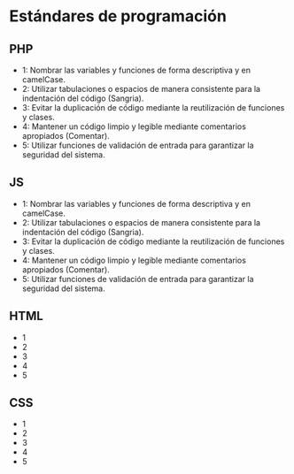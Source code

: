 # Estándares de programación

## PHP
* 1: Nombrar las variables y funciones de forma descriptiva y en camelCase.
* 2: Utilizar tabulaciones o espacios de manera consistente para la indentación del código (Sangria).
* 3: Evitar la duplicación de código mediante la reutilización de funciones y clases.
* 4: Mantener un código limpio y legible mediante comentarios apropiados (Comentar).
* 5: Utilizar funciones de validación de entrada para garantizar la seguridad del sistema.
## JS
* 1: Nombrar las variables y funciones de forma descriptiva y en camelCase.
* 2: Utilizar tabulaciones o espacios de manera consistente para la indentación del código (Sangria).
* 3: Evitar la duplicación de código mediante la reutilización de funciones y clases.
* 4: Mantener un código limpio y legible mediante comentarios apropiados (Comentar).
* 5: Utilizar funciones de validación de entrada para garantizar la seguridad del sistema.
## HTML 
* 1
* 2
* 3
* 4
* 5
## CSS
* 1
* 2
* 3
* 4
* 5